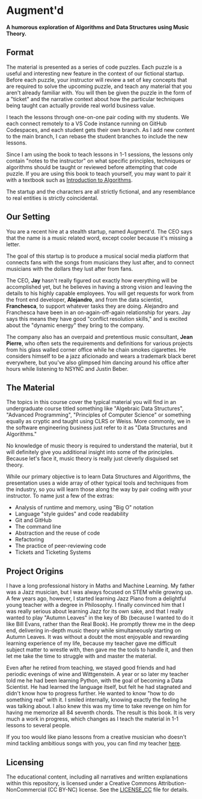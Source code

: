 # Augment'd
**A humorous exploration of Algorithms and Data Structures using Music Theory.**

## Format
The material is presented as a series of code puzzles. Each puzzle is a useful and interesting new feature in the context of our fictional startup. Before each puzzle, your instructor will review a set of key concepts that are required to solve the upcoming puzzle, and teach any material that you aren't already familiar with. You will then be given the puzzle in the form of a "ticket" and the narrative context about how the particular techniques being taught can actually provide real world business value.

I teach the lessons through one-on-one pair coding with my students. We each connect remotely to a VS Code instance running on GitHub Codespaces, and each student gets their own branch. As I add new content to the main branch, I can rebase the student branches to include the new lessons.

Since I am using the book to teach lessons in 1-1 sessions, the lessons only contain "notes to the instructor" on what specific principles, techniques or algorithms should be taught or reviewed before attempting that code puzzle. If you are using this book to teach yourself, you may want to pair it with a textbook such as [Introduction to Algorithms](https://www.thriftbooks.com/w/introduction-to-algorithms_clifford-stein_thomas-h-cormen/254823/?resultid=02cf4738-83cd-4c82-b099-1d5a719979b6#edition=59682683&idiq=51622871).

The startup and the characters are all strictly fictional, and any resemblance to real entities is strictly coincidental.


## Our Setting
You are a recent hire at a stealth startup, named Augment'd. The CEO says that the name is a music related word, except cooler because it's missing a letter.

The goal of this startup is to produce a musical social media platform that connects fans with the songs from musicians they lust after, and to connect musicians with the dollars they lust after from fans.

The CEO, **Jay** hasn't really figured out exactly how everything will be accomplished yet, but he believes in having a strong vision and leaving the details to his highly capable employees. You will get requests for work from the front end developer, **Alejandro**, and from the data scientist, **Franchesca**, to support whatever tasks they are doing. Alejandro and Franchesca have been in an on-again-off-again relationship for years. Jay says this means they have good "conflict resolution skills," and is excited about the "dynamic energy" they bring to the company.

The company also has an overpaid and pretentious music consultant, **Jean Pierre**, who often sets the requirements and definitions for various projects from his glass walled corner office while he chain smokes cigarettes. He considers himself to be a jazz aficionado and wears a trademark black beret everywhere, but you've also glimpsed him dancing around his office after hours while listening to NSYNC and Justin Beber.


## The Material
The topics in this course cover the typical material you will find in an undergraduate course titled something like "Algebraic Data Structures", "Advanced Programming", "Principles of Computer Science" or something equally as cryptic and taught using CLRS or Weiss. More commonly, we in the software engineering business just refer to it as "Data Structures and Algorithms."

No knowledge of music theory is required to understand the material, but it will definitely give you additional insight into some of the principles. Because let's face it, music theory is really just cleverly disguised set theory.

While our primary objective is to learn Data Structures and Algorithms, the presentation uses a wide array of other typical tools and techniques from the industry, so you will learn those along the way by pair coding with your instructor. To name just a few of the extras:

- Analysis of runtime and memory, using "Big O" notation
- Language "style guides" and code readability
- Git and GitHub
- The command line
- Abstraction and the reuse of code
- Refactoring
- The practice of peer-reviewing code
- Tickets and Ticketing Systems



## Project Origins

I have a long professional history in Maths and Machine Learning. My father was a Jazz musician, but I was always focused on STEM while growing up. A few years ago, however, I started learning Jazz Piano from a delightful young teacher with a degree in Philosophy. I finally convinced him that I was really serious about learning Jazz for its own sake, and that I really wanted to play "Autumn Leaves" in the key of Bb (because I wanted to do it like Bill Evans, rather than the Real Book). He promptly threw me in the deep end, delivering in-depth music theory while simultaneously starting on Autumn Leaves. It was without a doubt the most enjoyable and rewarding learning experience of my life, because my teacher gave me difficult subject matter to wrestle with, then gave me the tools to handle it, and then let me take the time to struggle with and master the material.

Even after he retired from teaching, we stayed good friends and had periodic evenings of wine and Wittgenstein. A year or so later my teacher told me he had been learning Python, with the goal of becoming a Data Scientist. He had learned the language itself, but felt he had stagnated and didn't know how to progress further. He wanted to know "how to do something real" with it. I smiled internally, knowing exactly the feeling he was talking about. I also knew this was my time to take revenge on him for having me memorize all 84 seventh chords. The result is this book. It is very much a work in progress, which changes as I teach the material in 1-1 lessons to several people.

If you too would like piano lessons from a creative musician who doesn't mind tackling ambitious songs with you, you can find my teacher [here](http://www.fiverr.com/s/3BEBDk).


## Licensing
The educational content, including all narratives and written explanations within this repository, is licensed under a Creative Commons Attribution-NonCommercial (CC BY-NC) license. See the [LICENSE_CC](LICENSE_CC.txt) file for details.

